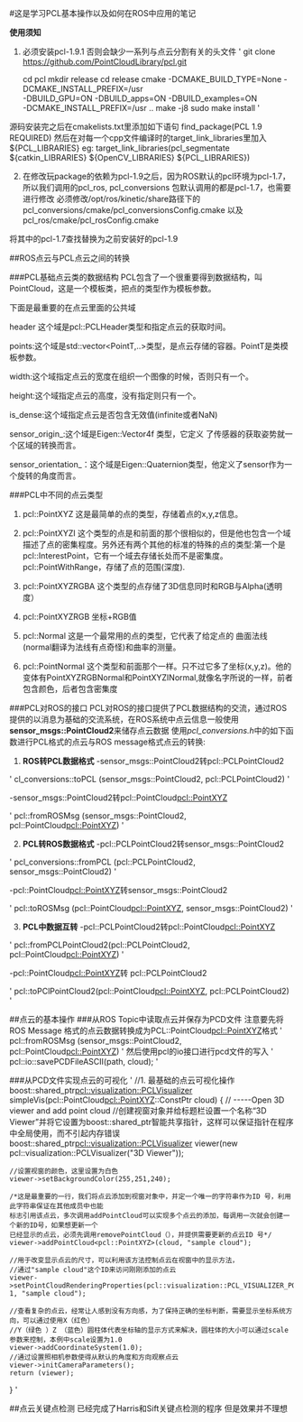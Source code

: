 #这是学习PCL基本操作以及如何在ROS中应用的笔记

**使用须知**
1. 必须安装pcl-1.9.1 否则会缺少一系列与点云分割有关的头文件
'
	git clone https://github.com/PointCloudLibrary/pcl.git

	cd pcl
	mkdir release
	cd release
	cmake -DCMAKE_BUILD_TYPE=None -DCMAKE_INSTALL_PREFIX=/usr \
		-DBUILD_GPU=ON -DBUILD_apps=ON -DBUILD_examples=ON \
		-DCMAKE_INSTALL_PREFIX=/usr ..
	make -j8
	sudo make install
'


源码安装完之后在cmakelists.txt里添加如下语句
find_package(PCL 1.9 REQUIRED)
然后在对每一个cpp文件编译时的target_link_libraries里加入${PCL_LIBRARIES}
eg: target_link_libraries(pcl_segmentate ${catkin_LIBRARIES} ${OpenCV_LIBRARIES} ${PCL_LIBRARIES})

2. 在修改玩package的依赖为pcl-1.9之后，因为ROS默认的pcl环境为pcl-1.7， 所以我们调用的pcl_ros, pcl_conversions 包默认调用的都是pcl-1.7，也需要进行修改 
必须修改/opt/ros/kinetic/share路径下的pcl_conversions/cmake/pcl_conversionsConfig.cmake
以及pcl_ros/cmake/pcl_rosConfig.cmake

将其中的pcl-1.7查找替换为之前安装好的pcl-1.9


##ROS点云与PCL点云之间的转换

###PCL基础点云类的数据结构
PCL包含了一个很重要得到数据结构，叫PointCloud，这是一个模板类，把点的类型作为模板参数。

下面是最重要的在点云里面的公共域

header 这个域是pcl::PCLHeader类型和指定点云的获取时间。

points:这个域是std::vector<PointT,..>类型，是点云存储的容器。PointT是类模板参数。

width:这个域指定点云的宽度在组织一个图像的时候，否则只有一个。

height:这个域指定点云的高度，没有指定则只有一个。

is_dense:这个域指定点云是否包含无效值(infinite或者NaN)

sensor_origin_:这个域是Eigen::Vector4f 类型，它定义 了传感器的获取姿势就一个区域的转换而言。

sensor_orientation_：这个域是Eigen::Quaternion类型，他定义了sensor作为一个旋转的角度而言。

###PCL中不同的点云类型
1. pcl::PointXYZ 这是最简单的点的类型，存储着点的x,y,z信息。

2. pcl::PointXYZI 这个类型的点是和前面的那个很相似的，但是他也包含一个域描述了点的密集程度。另外还有两个其他的标准的特殊的点的类型:第一个是pcl::InterestPoint，它有一个域去存储长处而不是密集度。pcl::PointWithRange，存储了点的范围(深度).

3. pcl::PointXYZRGBA 这个类型的点存储了3D信息同时和RGB与Alpha(透明度）

4. pcl::PointXYZRGB 坐标+RGB值

5. pcl::Normal 这是一个最常用的点的类型，它代表了给定点的 曲面法线(normal翻译为法线有点奇怪)和曲率的测量。

6. pcl::PointNormal 这个类型和前面那个一样。只不过它多了坐标(x,y,z)。他的变体有PointXYZRGBNormal和PointXYZINormal,就像名字所说的一样，前者包含颜色，后者包含密集度

###PCL对ROS的接口
PCL对ROS的接口提供了PCL数据结构的交流，通过ROS提供的以消息为基础的交流系统，在ROS系统中点云信息一般使用**sensor_msgs::PointCloud2**来储存点云数据
使用*pcl_conversions.h*中的如下函数进行PCL格式的点云与ROS message格式点云的转换:
1. **ROS转PCL数据格式**
-sensor_msgs::PointCloud2转pcl::PCLPointCloud2

'
cl_conversions::toPCL (sensor_msgs::PointCloud2, pcl::PCLPointCloud2)
'

-sensor_msgs::PointCloud2转pcl::PointCloud<pcl::PointXYZ>

'
pcl::fromROSMsg (sensor_msgs::PointCloud2, pcl::PointCloud<pcl::PointXYZ>)
'

2. **PCL转ROS数据格式**
-pcl::PCLPointCloud2转sensor_msgs::PointCloud2

'
pcl_conversions::fromPCL (pcl::PCLPointCloud2, sensor_msgs::PointCloud2)
'

-pcl::PointCloud<pcl::PointXYZ>转sensor_msgs::PointCloud2

'
pcl::toROSMsg (pcl::PointCloud<pcl::PointXYZ>, sensor_msgs::PointCloud2)
'

3. **PCL中数据互转**
-pcl::PCLPointCloud2转pcl::PointCloud<pcl::PointXYZ>

'
pcl::fromPCLPointCloud2(pcl::PCLPointCloud2, pcl::PointCloud<pcl::PointXYZ>)
'

-pcl::PointCloud<pcl::PointXYZ>转
pcl::PCLPointCloud2

'
pcl::toPClPointCloud2(pcl::PointCloud<pcl::PointXYZ>, pcl::PCLPointCloud2)
'


##点云的基本操作
###从ROS Topic中读取点云并保存为PCD文件
注意要先将ROS Message 格式的点云数据转换成为PCL::PointCloud<pcl::PointXYZ>格式
'
pcl::fromROSMsg (sensor_msgs::PointCloud2, pcl::PointCloud<pcl::PointXYZ>)
'
然后使用pcl的io接口进行pcd文件的写入
'
pcl::io::savePCDFileASCII(path, cloud);
'

###从PCD文件实现点云的可视化
'
//1. 最基础的点云可视化操作
boost::shared_ptr<pcl::visualization::PCLVisualizer> simpleVis(pcl::PointCloud<pcl::PointXYZ>::ConstPtr cloud)
{
	// -----Open 3D viewer and add point cloud
	//创建视窗对象并给标题栏设置一个名称“3D Viewer”并将它设置为boost::shared_ptr智能共享指针，这样可以保证指针在程序中全局使用，而不引起内存错误
	boost::shared_ptr<pcl::visualization::PCLVisualizer> viewer(new pcl::visualization::PCLVisualizer("3D Viewer"));

	//设置视窗的颜色，这里设置为白色
	viewer->setBackgroundColor(255,251,240);

	/*这是最重要的一行，我们将点云添加到视窗对象中，并定一个唯一的字符串作为ID 号，利用此字符串保证在其他成员中也能
	标志引用该点云，多次调用addPointCloud可以实现多个点云的添加，每调用一次就会创建一个新的ID号，如果想更新一个
	已经显示的点云，必须先调用removePointCloud（），并提供需要更新的点云ID 号*/
	viewer->addPointCloud<pcl::PointXYZ>(cloud, "sample cloud");

	//用于改变显示点云的尺寸，可以利用该方法控制点云在视窗中的显示方法，
	//通过"sample cloud"这个ID来访问刚刚添加的点云
	viewer->setPointCloudRenderingProperties(pcl::visualization::PCL_VISUALIZER_POINT_SIZE, 1, "sample cloud");
	
    //查看复杂的点云，经常让人感到没有方向感，为了保持正确的坐标判断，需要显示坐标系统方向，可以通过使用X（红色）
	//Y（绿色 ）Z （蓝色）圆柱体代表坐标轴的显示方式来解决，圆柱体的大小可以通过scale参数来控制，本例中scale设置为1.0
    viewer->addCoordinateSystem(1.0);
	//通过设置照相机参数使得从默认的角度和方向观察点云
	viewer->initCameraParameters();
	return (viewer);
}
'

##点云关键点检测
已经完成了Harris和Sift关键点检测的程序
但是效果并不理想

